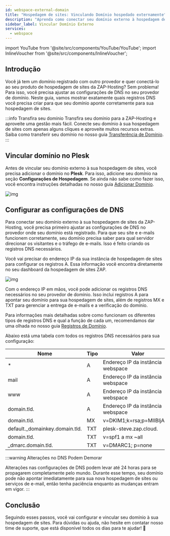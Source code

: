 ```yaml
---
id: webspace-external-domain
title: "Hospedagem de sites: Vinculando Domínio hospedado externamente"
description: "Aprenda como conectar seu domínio externo à hospedagem de sites da ZAP-Hosting para funcionalidade perfeita de site e e-mail → Saiba mais agora"
sidebar_label: Vincular Domínio Externo
services:
  - webspace
---
```


import YouTube from '@site/src/components/YouTube/YouTube';
import InlineVoucher from '@site/src/components/InlineVoucher';



## Introdução

Você já tem um domínio registrado com outro provedor e quer conectá-lo ao seu produto de hospedagem de sites da ZAP-Hosting? Sem problema! Para isso, você precisa ajustar as configurações de DNS no seu provedor de domínio. Neste guia, vamos mostrar exatamente quais registros DNS você precisa criar para que seu domínio aponte corretamente para sua hospedagem de sites.

:::info Transfira seu domínio
Transfira seu domínio para a ZAP-Hosting e aproveite uma gestão mais fácil. Conecte seu domínio à sua hospedagem de sites com apenas alguns cliques e aproveite muitos recursos extras. Saiba como transferir seu domínio no nosso guia [Transferência de Domínio](domain-transfer.md).
:::

<InlineVoucher />



## Vincular domínio no Plesk

Antes de vincular seu domínio externo à sua hospedagem de sites, você precisa adicionar o domínio no **Plesk**. Para isso, adicione seu domínio na seção **Configurações de Hospedagem**. Se ainda não sabe como fazer isso, você encontra instruções detalhadas no nosso guia [Adicionar Domínio](https://zap-hosting.com/guides/docs/webspace-adddomain).

![img](https://screensaver01.zap-hosting.com/index.php/s/Kx7KDPEk3t6Tcbd/download)



## Configurar as configurações de DNS

Para conectar seu domínio externo à sua hospedagem de sites da ZAP-Hosting, você precisa primeiro ajustar as configurações de DNS no provedor onde seu domínio está registrado. Para que seu site e e-mails funcionem corretamente, seu domínio precisa saber para qual servidor direcionar os visitantes e o tráfego de e-mails. Isso é feito criando os registros DNS necessários.

Você vai precisar do endereço IP da sua instância de hospedagem de sites para configurar os registros A. Essa informação você encontra diretamente no seu dashboard da hospedagem de sites ZAP.

![img](https://screensaver01.zap-hosting.com/index.php/s/DzpqenW4FwP6fbf/download)

Com o endereço IP em mãos, você pode adicionar os registros DNS necessários no seu provedor de domínio. Isso inclui registros A para apontar seu domínio para sua hospedagem de sites, além de registros MX e TXT para gerenciar a entrega de e-mails e a verificação do domínio.

Para informações mais detalhadas sobre como funcionam os diferentes tipos de registros DNS e qual a função de cada um, recomendamos dar uma olhada no nosso guia [Registros de Domínio](domain-records.md).

Abaixo está uma tabela com todos os registros DNS necessários para sua configuração:

| Nome                           | Tipo | Valor                           | TTL  | Prio |
| ------------------------------ | ---- | ------------------------------- | ---- | ---- |
| *                              | A    | Endereço IP da instância webspace | 3600 | 0    |
| mail                           | A    | Endereço IP da instância webspace | 3600 | 0    |
| www                            | A    | Endereço IP da instância webspace | 3600 | 0    |
| domain.tld.                    | A    | Endereço IP da instância webspace | 3600 | 0    |
| domain.tld.                    | MX   | v=DKIM1;k=rsa;p=MIIBIjA......   | 3600 | 10   |
| default._domainkey.domain.tld. | TXT  | plesk-steve.zap.cloud.          | 3600 | 0    |
| domain.tld.                    | TXT  | v=spf1 a mx ~all                | 3600 | 0    |
| _dmarc.domain.tld.             | TXT  | v=DMARC1; p=none                | 3600 | 0    |

:::warning Alterações no DNS Podem Demorar

Alterações nas configurações de DNS podem levar até 24 horas para se propagarem completamente pelo mundo. Durante esse tempo, seu domínio pode não apontar imediatamente para sua nova hospedagem de sites ou serviços de e-mail, então tenha paciência enquanto as mudanças entram em vigor.
:::




## Conclusão
Seguindo esses passos, você vai configurar e vincular seu domínio à sua hospedagem de sites. Para dúvidas ou ajuda, não hesite em contatar nosso time de suporte, que está disponível todos os dias para te ajudar! 🙂


<InlineVoucher />